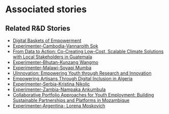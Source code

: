 # Associated stories

<!-- !!DO NOT REMOVE!! start autogenerated hyperlinks -->
## Related R&D Stories
- [Digital Baskets of Empowerment](/stories/?doc=Explorers_SLV)
- [Experimenter-Cambodia-Vannaroith Sok](/stories/?doc=Experimenters_KHM)
- [From Data to Action: Co-Creating Low-Cost, Scalable Climate Solutions with Local Stakeholders in Guatemala](/stories/?doc=Explorers_GTM)
- [Experimenter-Bhutan-Kunzang Wangmo](/stories/?doc=Experimenters_BTN)
- [Experimenter-Malawi-Soyapi Mumba](/stories/?doc=Experimenters_MWI)
- [UInnovation: Empowering Youth through Research and Innovation](/stories/?doc=Explorers_TGO)
- [Empowering Artisans Through Digital Inclusion in Algeria](/stories/?doc=Explorers_DZA)
- [Experimenter-Serbia-Kristina Nikolic](/stories/?doc=Experimenters_SRB)
- [Experimenter-Zambia-Nampaka Ankumbula](/stories/?doc=Experimenters_ZMB)
- [Collaborative Portfolio Approaches for Youth Employment: Building Sustainable Partnerships and Platforms in Mozambique](/stories/?doc=Explorers_MOZ)
- [Experimenter-Argentina- Lorena Moskovich](/stories/?doc=Experimenters_ARG)
<!-- !!DO NOT REMOVE!! end autogenerated hyperlinks -->